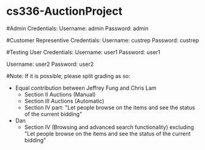 # cs336-AuctionProject

#Admin Credentials:
Username: admin
Password: admin


#Customer Representive Credentials:
Username: custrep
Password: custrep


#Testing User Credentials:
Username: user1
Password: user1

Username: user2
Password: user2


#Note:
If it is possible, please split grading as so:
- Equal contribution between Jeffrey Fung and Chris Lam
	- Section II Auctions (Manual) 
	- Section III Auctions (Automatic)
	- Section IV part: "Let people browse on the items and see the status of the current bidding"
- Dan
	- Section IV (Browsing and advanced search functionality) excluding "Let people browse on the items and see the status of the current bidding"
